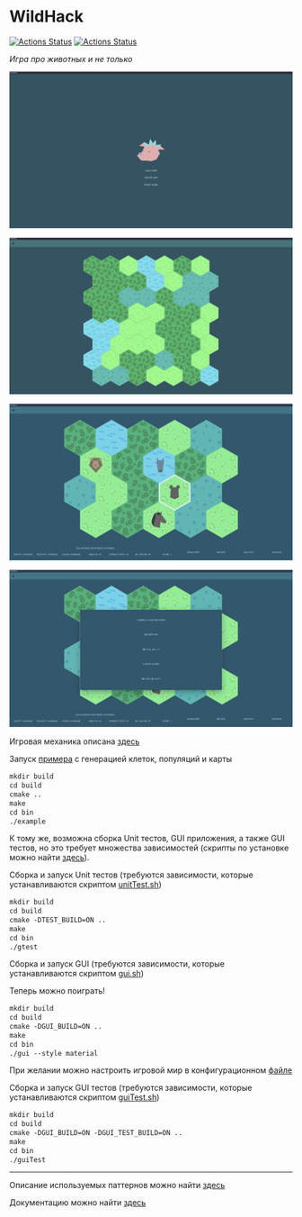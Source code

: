 # WildHack

[![Actions Status](https://github.com/NikitaEvs/peach/workflows/unit_tests/badge.svg)](https://github.com/NikitaEvs/peach/actions)
[![Actions Status](https://github.com/NikitaEvs/peach/workflows/gui_test/badge.svg)](https://github.com/NikitaEvs/peach/actions)

_Игра про животных и не только_

![Start view](.github/pictures/punk.png)

![Cells map](.github/pictures/cells.png)

![GamePlay](.github/pictures/game.png)

![Mutations](.github/pictures/mutation.png)

Игровая механика описана [здесь](docs/gameplay.md)

Запуск [примера](test/test.cpp) с генерацией клеток, популяций и карты

```shell script
mkdir build
cd build
cmake ..
make
cd bin
./example
```

К тому же, возможна сборка Unit тестов, GUI приложения, а также GUI тестов, но это требует множества
зависимостей (скрипты по установке можно найти [здесь](ci)). 

Сборка и запуск Unit тестов (требуются зависимости, которые устанавливаются скриптом [unitTest.sh](ci/unitTest.sh))

```shell script
mkdir build
cd build
cmake -DTEST_BUILD=ON ..
make
cd bin
./gtest
```

Сборка и запуск GUI (требуются зависимости, которые устанавливаются скриптом [gui.sh](ci/gui.sh))

Теперь можно поиграть!

```shell script
mkdir build
cd build
cmake -DGUI_BUILD=ON ..
make
cd bin
./gui --style material
```

При желании можно настроить игровой мир в конфигурационном [файле](resources/config/values.json)

Сборка и запуск GUI тестов (требуются зависимости, которые устанавливаются скриптом [guiTest.sh](ci/guiTest.sh))

```shell script
mkdir build
cd build
cmake -DGUI_BUILD=ON -DGUI_TEST_BUILD=ON ..
make
cd bin
./guiTest
```

---
Описание используемых паттернов можно найти [здесь](docs/patterns.md)

Документацию можно найти [здесь](https://nikitaevs.github.io/peach)